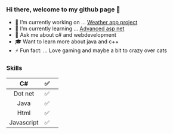 ### Hi there, welcome to my github page 👋
- 🔭 I’m currently working on ... [Weather app project](https://github.com/Carpenteri1/WeatherApp)
- 🌱 I’m currently learning ... [Advanced asp net](https://docs.microsoft.com/en-us/aspnet/web-api/overview/advanced/)
- 💬 Ask me about c# and webdevelopment 
- 🎓 Want to learn more about java and c++
- ⚡ Fun fact: ... Love gaming and maybe a bit to crazy over cats




### Skills 
| C#                   | :white_check_mark:    |                      |    
|:--------------------:|:---------------------:|:---------------------:
| Dot net              | :white_check_mark:    |[](https://media2.giphy.com/media/tN1YiOeZmIRKE/giphy.gif)|
| Java                 | :white_check_mark:    |                      |
| Html                 | :white_check_mark:    |                                        
| Javascript           | :white_check_mark:    |           
                     

